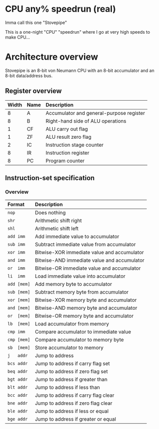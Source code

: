 
# CPU any% speedrun (real)

Imma call this one "Stovepipe"

This is a one-night "CPU" "speedrun" where I go at very high speeds to make CPU...



# Architecture overview

Stovepipe is an 8-bit von Neumann CPU with an 8-bit accumulator and an 8-bit data/address bus.

## Register overview
| Width | Name | Description
| :---- | :--- | :----------
| 8     | A    | Accumulator and general-purpose register
| 8     | B    | Right-hand side of ALU operations
| 1     | CF   | ALU carry out flag
| 1     | ZF   | ALU result zero flag
| 2     | IC   | Instruction stage counter
| 8     | IR   | Instruction register
| 8     | PC   | Program counter

## Instruction-set specification
### Overview
| Format      | Description
| :---------- | :----------
| `nop`       | Does nothing
| `shr`       | Arithmetic shift right
| `shl`       | Arithmetic shift left
| `add imm`   | Add immediate value to accumulator
| `sub imm`   | Subtract immediate value from accumulator
| `xor imm`   | Bitwise-XOR immediate value and accumulator
| `and imm`   | Bitwise-AND immediate value and accumulator
| `or  imm`   | Bitwise-OR immediate value and accumulator
| `li  imm`   | Load immediate value into accumulator
| `add [mem]` | Add memory byte to accumulator
| `sub [mem]` | Subtract memory byte from accumulator
| `xor [mem]` | Bitwise-XOR memory byte and accumulator
| `and [mem]` | Bitwise-AND memory byte and accumulator
| `or  [mem]` | Bitwise-OR memory byte and accumulator
| `lb  [mem]` | Load accumulator from memory
| `cmp imm`   | Compare accumulator to immediate value
| `cmp [mem]` | Compare accumulator to memory byte
| `sb  [mem]` | Store accumulator to memory
| `j   addr`  | Jump to address
| `bcs addr`  | Jump to address if carry flag set
| `beq addr`  | Jump to address if zero flag set
| `bgt addr`  | Jump to address if greater than
| `blt addr`  | Jump to address if less than
| `bcc addr`  | Jump to address if carry flag clear
| `bne addr`  | Jump to address if zero flag clear
| `ble addr`  | Jump to address if less or equal
| `bge addr`  | Jump to address if greater or equal
